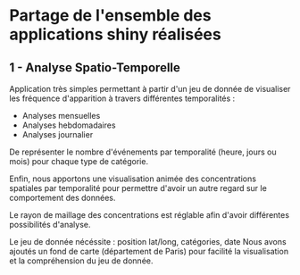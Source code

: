 # Partage de l'ensemble des applications shiny réalisées

## 1 - Analyse Spatio-Temporelle 

Application très simples permettant à partir d'un jeu de donnée de visualiser les fréquence d'apparition à travers différentes temporalités :
* Analyses mensuelles 
* Analyses hebdomadaires
* Analyses journalier

De représenter le nombre d'événements par temporalité (heure, jours ou mois) pour chaque type de catégorie.

Enfin, nous apportons une visualisation animée des concentrations spatiales par temporalité pour permettre d'avoir un autre regard sur le comportement des données.

Le rayon de maillage des concentrations est réglable afin d'avoir différentes possibilités d'analyse.

Le jeu de donnée nécéssite : position lat/long, catégories, date
Nous avons ajoutés un fond de carte (département de Paris) pour facilité la visualisation et la compréhension du jeu de donnée.
